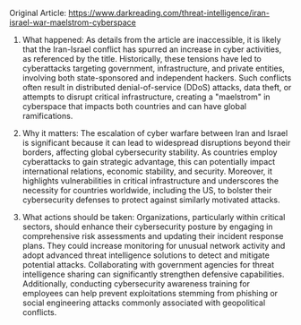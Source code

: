 Original Article: https://www.darkreading.com/threat-intelligence/iran-israel-war-maelstrom-cyberspace

1) What happened:
As details from the article are inaccessible, it is likely that the Iran-Israel conflict has spurred an increase in cyber activities, as referenced by the title. Historically, these tensions have led to cyberattacks targeting government, infrastructure, and private entities, involving both state-sponsored and independent hackers. Such conflicts often result in distributed denial-of-service (DDoS) attacks, data theft, or attempts to disrupt critical infrastructure, creating a "maelstrom" in cyberspace that impacts both countries and can have global ramifications.

2) Why it matters:
The escalation of cyber warfare between Iran and Israel is significant because it can lead to widespread disruptions beyond their borders, affecting global cybersecurity stability. As countries employ cyberattacks to gain strategic advantage, this can potentially impact international relations, economic stability, and security. Moreover, it highlights vulnerabilities in critical infrastructure and underscores the necessity for countries worldwide, including the US, to bolster their cybersecurity defenses to protect against similarly motivated attacks.

3) What actions should be taken:
Organizations, particularly within critical sectors, should enhance their cybersecurity posture by engaging in comprehensive risk assessments and updating their incident response plans. They could increase monitoring for unusual network activity and adopt advanced threat intelligence solutions to detect and mitigate potential attacks. Collaborating with government agencies for threat intelligence sharing can significantly strengthen defensive capabilities. Additionally, conducting cybersecurity awareness training for employees can help prevent exploitations stemming from phishing or social engineering attacks commonly associated with geopolitical conflicts.